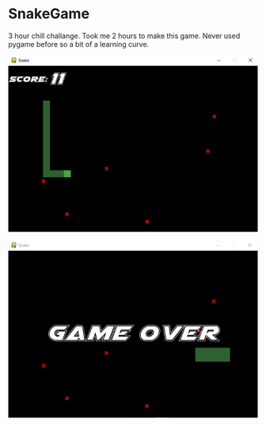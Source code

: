 # SnakeGame
 3 hour chill challange. Took me 2 hours to make this game. Never used pygame before so a bit of a learning curve.
 
![alt_text](https://github.com/Tomaslapes/SnakeGame/blob/master/GameScreen.png?raw=true)

![alt_text](https://github.com/Tomaslapes/SnakeGame/blob/master/GameOverScreen.PNG?raw=true)
